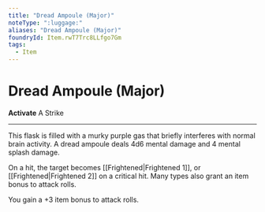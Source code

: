 ```yaml
---
title: "Dread Ampoule (Major)"
noteType: ":luggage:"
aliases: "Dread Ampoule (Major)"
foundryId: Item.rwT7Trc8LLfgo7Gm
tags:
  - Item
---
```


# Dread Ampoule (Major)

**Activate** A Strike

* * *

This flask is filled with a murky purple gas that briefly interferes with normal brain activity. A dread ampoule deals 4d6 mental damage and 4 mental splash damage.

On a hit, the target becomes [[Frightened|Frightened 1]], or [[Frightened|Frightened 2]] on a critical hit. Many types also grant an item bonus to attack rolls.

You gain a +3 item bonus to attack rolls.
